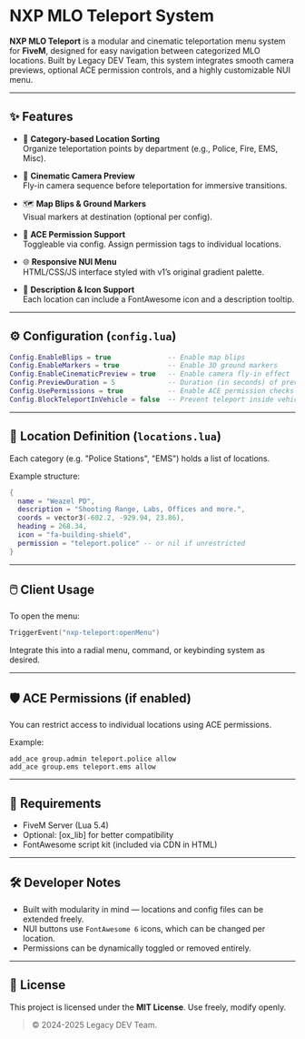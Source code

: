 # NXP MLO Teleport System

**NXP MLO Teleport** is a modular and cinematic teleportation menu system for **FiveM**, designed for easy navigation between categorized MLO locations. Built by Legacy DEV Team, this system integrates smooth camera previews, optional ACE permission controls, and a highly customizable NUI menu.

---

## ✨ Features

- 🎯 **Category-based Location Sorting**  
  Organize teleportation points by department (e.g., Police, Fire, EMS, Misc).

- 🎥 **Cinematic Camera Preview**  
  Fly-in camera sequence before teleportation for immersive transitions.

- 🗺️ **Map Blips & Ground Markers**  
  Visual markers at destination (optional per config).

- 🔐 **ACE Permission Support**  
  Toggleable via config. Assign permission tags to individual locations.

- 🌐 **Responsive NUI Menu**  
  HTML/CSS/JS interface styled with v1’s original gradient palette.

- 🧠 **Description & Icon Support**  
  Each location can include a FontAwesome icon and a description tooltip.

---

## ⚙️ Configuration (`config.lua`)

```lua
Config.EnableBlips = true              -- Enable map blips
Config.EnableMarkers = true            -- Enable 3D ground markers
Config.EnableCinematicPreview = true   -- Enable camera fly-in effect
Config.PreviewDuration = 5             -- Duration (in seconds) of preview
Config.UsePermissions = true           -- Enable ACE permission checks
Config.BlockTeleportInVehicle = false  -- Prevent teleport inside vehicle
````

---

## 📍 Location Definition (`locations.lua`)

Each category (e.g. "Police Stations", "EMS") holds a list of locations.

Example structure:

```lua
{
  name = "Weazel PD",
  description = "Shooting Range, Labs, Offices and more.",
  coords = vector3(-602.2, -929.94, 23.86),
  heading = 268.34,
  icon = "fa-building-shield",
  permission = "teleport.police" -- or nil if unrestricted
}
```

---

## 🖱️ Client Usage

To open the menu:

```lua
TriggerEvent("nxp-teleport:openMenu")
```

Integrate this into a radial menu, command, or keybinding system as desired.

---

## 🛡️ ACE Permissions (if enabled)

You can restrict access to individual locations using ACE permissions.

Example:

```text
add_ace group.admin teleport.police allow
add_ace group.ems teleport.ems allow
```

---

## 🧩 Requirements

* FiveM Server (Lua 5.4)
* Optional: \[ox\_lib] for better compatibility
* FontAwesome script kit (included via CDN in HTML)

---

## 🛠 Developer Notes

* Built with modularity in mind — locations and config files can be extended freely.
* NUI buttons use `FontAwesome 6` icons, which can be changed per location.
* Permissions can be dynamically toggled or removed entirely.

---

## 📘 License

This project is licensed under the **MIT License**. Use freely, modify openly.

> © 2024-2025 Legacy DEV Team.